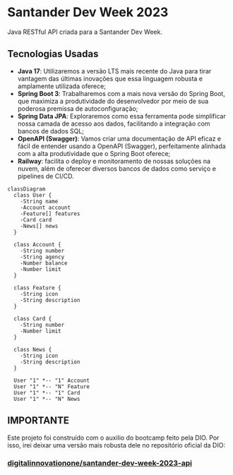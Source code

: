 # Santander Dev Week 2023

Java RESTful API criada para a Santander Dev Week.

## Tecnologias Usadas
 - **Java 17**: Utilizaremos a versão LTS mais recente do Java para tirar vantagem das últimas inovações que essa linguagem robusta e amplamente utilizada oferece;
 - **Spring Boot 3**: Trabalharemos com a mais nova versão do Spring Boot, que maximiza a produtividade do desenvolvedor por meio de sua poderosa premissa de autoconfiguração;
 - **Spring Data JPA**: Exploraremos como essa ferramenta pode simplificar nossa camada de acesso aos dados, facilitando a integração com bancos de dados SQL;
 - **OpenAPI (Swagger)**: Vamos criar uma documentação de API eficaz e fácil de entender usando a OpenAPI (Swagger), perfeitamente alinhada com a alta produtividade que o Spring Boot oferece;
 - **Railway**: facilita o deploy e monitoramento de nossas soluções na nuvem, além de oferecer diversos bancos de dados como serviço e pipelines de CI/CD.






```mermaid
classDiagram
  class User {
    -String name
    -Account account
    -Feature[] features
    -Card card
    -News[] news
  }

  class Account {
    -String number
    -String agency
    -Number balance
    -Number limit
  }

  class Feature {
    -String icon
    -String description
  }

  class Card {
    -String number
    -Number limit
  }

  class News {
    -String icon
    -String description
  }

  User "1" *-- "1" Account
  User "1" *-- "N" Feature
  User "1" *-- "1" Card
  User "1" *-- "N" News
```

## IMPORTANTE

Este projeto foi construído com o auxilio do bootcamp feito pela DIO. Por isso, irei deixar uma versão mais robusta dele no repositório oficial da DIO:

### [digitalinnovationone/santander-dev-week-2023-api](https://github.com/digitalinnovationone/santander-dev-week-2023-api)
